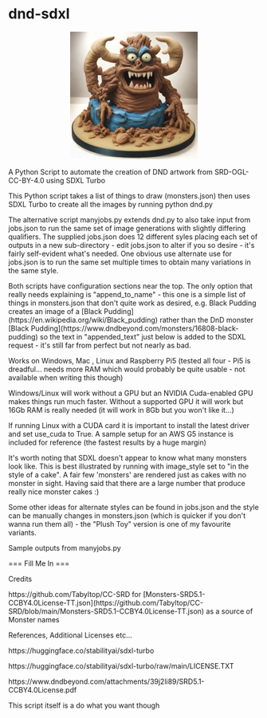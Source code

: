# dnd-sdxl
<p align="center">
	<img src="images\roper.jpg" alt="roper" style="zoom:50%;" />
</p>

<p>
A Python Script to automate the creation of DND artwork from SRD-OGL-CC-BY-4.0 using SDXL Turbo
</p>
<p>
This Python script takes a list of things to draw (monsters.json) then uses SDXL Turbo to create all the images by running python dnd.py
</p>
<p>
The alternative script manyjobs.py extends dnd.py to also take input from jobs.json to run the same set of image generations with slightly differing qualifiers. The supplied jobs.json does 12 different syles placing each set of outputs in a new sub-directory - edit jobs.json to alter if you so desire - it's fairly self-evident what's needed. One obvious use alternate use for jobs.json is to run the same set multiple times to obtain many variations in the same style.
</p>
<p>
Both scripts have configuration sections near the top. The only option that really needs explaining is "append_to_name" - this one is a simple list of things in monsters.json that don't quite work as desired, e.g. Black Pudding creates an image of a [Black Pudding](https://en.wikipedia.org/wiki/Black_pudding) rather than the DnD monster [Black Pudding](https://www.dndbeyond.com/monsters/16808-black-pudding) so the text in "appended_text" just below is added to the SDXL request - it's still far from perfect but not nearly as bad.
</p>
<p>
Works on Windows, Mac , Linux and Raspberry Pi5 (tested all four - Pi5 is dreadful... needs more RAM which would probably be quite usable - not available when writing this though)
</p>
<p>
Windows/Linux will work without a GPU but an NVIDIA Cuda-enabled GPU makes things run much faster. Without a supported GPU it will work but 16Gb RAM is really needed (it will work in 8Gb but you won't like it...)
</p>
<p>
If running Linux with a CUDA card it is important to install the latest driver and set use_cuda to True. A sample setup for an AWS G5 instance is included for reference (the fastest results by a huge margin)
</p>
<p>
It's worth noting that SDXL doesn't appear to know what many monsters look like. This is best illustrated by running with image_style set to "in the style of a cake". A fair few 'monsters' are rendered just as cakes with no monster in sight. Having said that there are a large number that produce really nice monster cakes :)
</p>
<p>
Some other ideas for alternate styles can be found in jobs.json and the style can be manually changes in monsters.json (which is quicker if you don't wanna run them all) - the "Plush Toy" version is one of my favourite variants.
</p>
<p>
Sample outputs from manyjobs.py
</p>
<p>
=== Fill Me In ===
</p>
<p>
Credits
</p>
<p>
https://github.com/Tabyltop/CC-SRD for [Monsters-SRD5.1-CCBY4.0License-TT.json](https://github.com/Tabyltop/CC-SRD/blob/main/Monsters-SRD5.1-CCBY4.0License-TT.json) as a source of Monster names
</p>
<p>
References, Additional Licenses etc...
</p>
<p>
https://huggingface.co/stabilityai/sdxl-turbo
</p>
<p>
https://huggingface.co/stabilityai/sdxl-turbo/raw/main/LICENSE.TXT
</p>
<p>
https://www.dndbeyond.com/attachments/39j2li89/SRD5.1-CCBY4.0License.pdf
</p>
<p>
This script itself is a do what you want though
</p>
